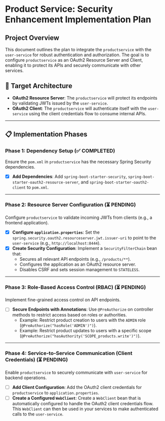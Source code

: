 # Product Service: Security Enhancement Implementation Plan

## Project Overview
This document outlines the plan to integrate the `productservice` with the `user-service` for robust authentication and authorization. The goal is to configure `productservice` as an OAuth2 Resource Server and Client, enabling it to protect its APIs and securely communicate with other services.

## 🎯 Target Architecture
- **OAuth2 Resource Server**: The `productservice` will protect its endpoints by validating JWTs issued by the `user-service`.
- **OAuth2 Client**: The `productservice` will authenticate itself with the `user-service` using the client credentials flow to consume internal APIs.

---

## 📋 Implementation Phases

### Phase 1: Dependency Setup (✅ COMPLETED)
Ensure the `pom.xml` in `productservice` has the necessary Spring Security dependencies.

- [x] **Add Dependencies**: Add `spring-boot-starter-security`, `spring-boot-starter-oauth2-resource-server`, and `spring-boot-starter-oauth2-client` to `pom.xml`.

---

### Phase 2: Resource Server Configuration (⏳ PENDING)
Configure `productservice` to validate incoming JWTs from clients (e.g., a frontend application).

- [x] **Configure `application.properties`**: Set the `spring.security.oauth2.resourceserver.jwt.issuer-uri` to point to the `user-service` (e.g., `http://localhost:8444`).
- [x] **Create Security Configuration**: Implement a `SecurityFilterChain` bean that:
    - Secures all relevant API endpoints (e.g., `/products/**`).
    - Configures the application as an OAuth2 resource server.
    - Disables CSRF and sets session management to `STATELESS`.

---

### Phase 3: Role-Based Access Control (RBAC) (⏳ PENDING)
Implement fine-grained access control on API endpoints.

- [ ] **Secure Endpoints with Annotations**: Use `@PreAuthorize` on controller methods to restrict access based on roles or authorities.
    - Example: Restrict product creation to users with the `ADMIN` role (`@PreAuthorize("hasRole('ADMIN')")`).
    - Example: Restrict product updates to users with a specific scope (`@PreAuthorize("hasAuthority('SCOPE_products.write')")`).

---

### Phase 4: Service-to-Service Communication (Client Credentials) (⏳ PENDING)
Enable `productservice` to securely communicate with `user-service` for backend operations.

- [ ] **Add Client Configuration**: Add the OAuth2 client credentials for `productservice` to `application.properties`.
- [ ] **Create a Configured `WebClient`**: Create a `WebClient` bean that is automatically configured to handle the OAuth2 client credentials flow. This `WebClient` can then be used in your services to make authenticated calls to the `user-service`.
